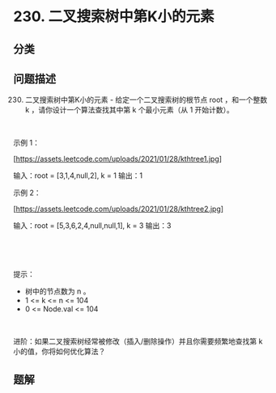 
# 230. 二叉搜索树中第K小的元素

## 分类

## 问题描述 

230. 二叉搜索树中第K小的元素 - 给定一个二叉搜索树的根节点 root ，和一个整数 k ，请你设计一个算法查找其中第 k 个最小元素（从 1 开始计数）。

 

示例 1：

[https://assets.leetcode.com/uploads/2021/01/28/kthtree1.jpg]


输入：root = [3,1,4,null,2], k = 1
输出：1


示例 2：

[https://assets.leetcode.com/uploads/2021/01/28/kthtree2.jpg]


输入：root = [5,3,6,2,4,null,null,1], k = 3
输出：3


 

 

提示：

 * 树中的节点数为 n 。
 * 1 <= k <= n <= 104
 * 0 <= Node.val <= 104

 

进阶：如果二叉搜索树经常被修改（插入/删除操作）并且你需要频繁地查找第 k 小的值，你将如何优化算法？

## 题解

